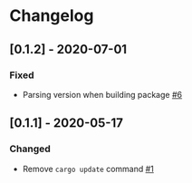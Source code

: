 # Changelog

## [0.1.2] - 2020-07-01

### Fixed

* Parsing version when building package [#6]

[#6]: https://github.com/errmac-v/cargo-build-dependencies/pull/6

## [0.1.1] - 2020-05-17

### Changed

* Remove `cargo update` command [#1]

[#1]: https://github.com/errmac-v/cargo-build-dependencies/pull/1
